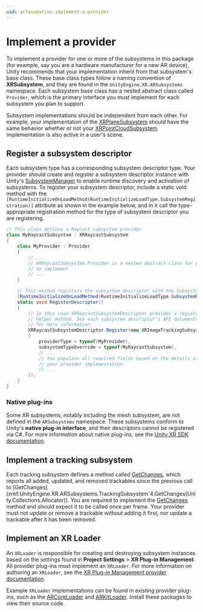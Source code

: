 ```yaml
---
uid: arfoundation-implement-a-provider
---
```

# Implement a provider

To implement a provider for one or more of the subsystems in this package (for example, say you are a hardware manufacturer for a new AR device), Unity recommends that your implementation inherit from that subsystem's base class. These base class types follow a naming convention of **XR<Feature>Subsystem**, and they are found in the `UnityEngine.XR.ARSubsystems` namespace. Each subsystem base class has a nested abstract class called `Provider`, which is the primary interface you must implement for each subsystem you plan to support.

Subsystem implementations should be independent from each other. For example, your implementation of the [XRPlaneSubsystem](xref:UnityEngine.XR.ARSubsystems.XRPlaneSubsystem) should have the same behavior whether or not your [XRPointCloudSubsystem](xref:UnityEngine.XR.ARSubsystems.XRPointCloudSubsystem) implementation is also active in a user's scene.

## Register a subsystem descriptor

Each subsystem type has a corresponding subsystem descriptor type. Your provider should create and register a subsystem descriptor instance with Unity's [SubsystemManager](https://docs.unity3d.com/ScriptReference/SubsystemManager.html) to enable runtime discovery and activation of subsystems. To register your subsystem descriptor, include a static void method with the `[RuntimeInitializeOnLoadMethod(RuntimeInitializeLoadType.SubsystemRegistration)]` attribute as shown in the example below, and in it call the type-appropriate registration method for the type of subsystem descriptor you are registering.

```csharp
// This class defines a Raycast subsystem provider
class MyRaycastSubsystem : XRRaycastSubsystem
{
    class MyProvider : Provider
    {
        // ...
        // XRRaycastSubsystem.Provider is a nested abstract class for you
        // to implement
        // ...
    }

    // This method registers the subsystem descriptor with the SubsystemManager
    [RuntimeInitializeOnLoadMethod(RuntimeInitializeLoadType.SubsystemRegistration)]
    static void RegisterDescriptor()
    {
        // In this case XRRaycastSubsystemDescriptor provides a registration
        // helper method. See each subsystem descriptor's API documentation
        // for more information.
        XRRaycastSubsystemDescriptor.Register(new XRImageTrackingSubsystemDescriptor.Cinfo
        {
            providerType = typeof(MyProvider),
            subsystemTypeOverride = typeof(MyRaycastSubsystem),
            // ...
            // You populate all required fields based on the details of
            // your provider implementation
            // ...
        });
    }
}
```

### Native plug-ins

Some XR subsystems, notably including the mesh subsystem, are not defined in the `ARSubsystems` namespace. These subsystems conform to Unity's **native plug-in interface**, and their descriptors cannot be registered via C#. For more information about native plug-ins, see the [Unity XR SDK documentation](https://docs.unity3d.com/Manual/xr-sdk.html).

## Implement a tracking subsystem

Each tracking subsystem defines a method called [GetChanges](xref:UnityEngine.XR.ARSubsystems.TrackingSubsystem`4.GetChanges(Unity.Collections.Allocator)), which reports all added, updated, and removed trackables since the previous call to [GetChanges](xref:UnityEngine.XR.ARSubsystems.TrackingSubsystem`4.GetChanges(Unity.Collections.Allocator)). You are required to implement the [GetChanges](xref:UnityEngine.XR.ARSubsystems.TrackingSubsystem`4.GetChanges(Unity.Collections.Allocator)) method and should expect it to be called once per frame. Your provider must not update or remove a trackable without adding it first, nor update a trackable after it has been removed.

## Implement an XR Loader

An `XRLoader` is responsible for creating and destroying subsystem instances based on the settings found in **Project Settings** > **XR Plug-in Management**. All provider plug-ins must implement an `XRLoader`. For more information on authoring an `XRLoader`, see the [XR Plug-in Management provider documentation](https://docs.unity3d.com/Packages/com.unity.xr.management@latest?subfolder=/manual/Provider.html).

Example `XRLoader` implementations can be found in existing provider plug-ins, such as the [ARCoreLoader](xref:UnityEngine.XR.ARCore.ARCoreLoader) and [ARKitLoader](xref:UnityEngine.XR.ARKit.ARKitLoader). Install these packages to view their source code.
